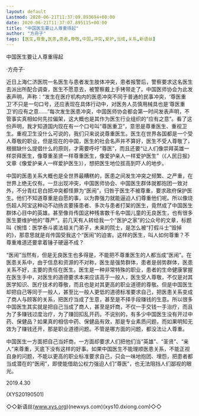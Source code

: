 ```yaml
---
layout: default
Lastmod: 2020-06-21T11:37:09.893694+00:00
date: 2020-06-21T11:37:07.895115+00:00
title: "中国医生要让人尊重得起"
author: "方舟子"
tags: [医生,尊重,医患,患者,尊敬,中国,冲突,爱护,当成,关系,新语丝]
---
```


中国医生要让人尊重得起

·方舟子·

近日上海仁济医院一名医生与患者发生肢体冲突，患者报警后，警察要求这名医生去派出所配合调查，医生不愿意去，被警察戴上手铐带走了。中国医师协会为此发表声明，声称：“发生在医疗机构内的医患冲突不同于普通的民事冲突，‘尊医重卫’不只是一句口号，还应表现在具体行动中，对医务人员慎用械具也是‘尊医重卫’的应有之意……”每次发生医患冲突，中国医师协会都会第一时间发表声明，不管事实真相如何先拉偏架，这大概也是其作为医生行业组织的“应有之意”。看了这份声明，我才知道国内现在有一个口号叫“尊医重卫”，意思是尊重医生、重视卫生。重视卫生没什么可说的，我们只来说说尊重医生。医生在世界各国都是一个受人尊敬的职业，但是现在的中国，医生的社会名声并不算好，医生不受人尊敬了，根据缺什么提倡什么的原则，才需要呼吁“尊医”，而且还要“让人们像崇拜英雄一样崇拜医生，像尊重圣贤一样尊重医生，像爱护亲人一样爱护医生”（《人民日报》文章《像爱护亲人一样爱护医生》），想把医生地位拔高到吓人的地步。

中国的医患关系大概也是全世界最糟糕的，医患之间发生冲突之频繁、之严重，在世界上绝无仅有。一旦出现冲突，中国医师协会、中国医生群体就都抱团一致对外，不分青红皂白把冲突都怪罪为“医闹”，归咎于医生不被尊重，要求政府保护医生。他们不知道尊重是自愿的事，以为靠强力就能逼迫人们尊重他们呢。所以像烧伤超人阿宝这种动不动扬言要揍患者、多次与患者打架的医生，竟然成了中国医生群体心目中的英雄。甚至像肖传国这种残害数千名中国儿童的无良医生，也有很多医生要维护他的“尊严”。前几天有人转给我一个“医护之家”的公众号的文章，标题叫《惋惜：医学泰斗裘法祖关门弟子，未来的院士，是怎么被“打假斗士”毁掉的》，那意思就是肖传国受我这个“医闹”的迫害。这样的医生，叫人如何尊重？不尊重难道还要拿着锤子硬逼不成？

“医闹”当然有，但是无良医生也多得是，不能把不尊重医生的人都当成“医闹”。在医患关系中，由于信息和资源的不对称，医生是强势群体，患者是弱势群体，医患关系不好，主要的责任在医生。医生是一种非常特殊的职业，患者的生命健康掌握在医生手中，对医生的道德要求本来应该高于一般人，医生受人尊敬，不仅是对其医学知识、医疗技术的尊敬，而且也是对其更高的职业道德的尊敬。但是中国医生却把自己等同于一般人，甚至比一般人更低的道德标准要求自己，把医患关系变成了商人与顾客的关系，把医疗当成了生意，甚至是不择手段赚钱的生意。所以很多中国医生其实就是把自己当成了商人，甚至是奸商，不仅一手交钱一手治疗，而且为了多赚钱过度治疗，为了赚回扣乱开药。不说别的，有多少中国医生没有开过中药、保健品？如果真的相信中药、保健品有效，那是专业素质问题，而如果明知无效为了赚钱还开，那是职业道德问题。不管是哪方面的问题，都没法让人尊重。

中国医生一方面把自己当奸商，一方面却要求人们把他们当“英雄”、“圣贤”、“亲人”来尊重，天底下没有这样的好事。如果中国医生不能理顺医患关系，不能正视自身的问题，不能以更高的职业标准要求自己，只会一味地抱团、埋怨，把患者都当成潜在的“医闹”，即使能借助公权力强迫人们“尊医”，也无法阻挡人们鄙视的眼光。

2019.4.30

(XYS20190501)

◇◇新语丝(www.xys.org)(newxys.com)(xys10.dxiong.com)◇◇

